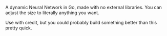 A dynamic Neural Network in Go, made with no external libraries. You can adjust the size to literally anything you want.

Use with credit, but you could probably build something better than this pretty quick.
